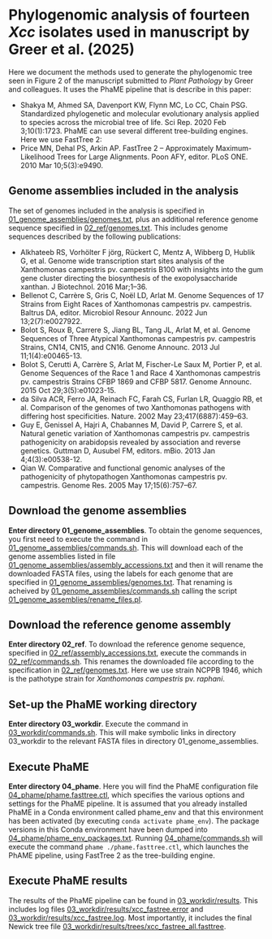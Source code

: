 # Phylogenomic analysis of fourteen *Xcc* isolates used in manuscript by Greer et al. (2025)

Here we document the methods used to generate the phylogenomic tree seen in Figure 2 of the manuscript submitted to *Plant Pathology* by Greer and colleagues. It uses the PhaME pipeline that is describe in this paper:
- Shakya M, Ahmed SA, Davenport KW, Flynn MC, Lo CC, Chain PSG. Standardized phylogenetic and molecular evolutionary analysis applied to species across the microbial tree of life. Sci Rep. 2020 Feb 3;10(1):1723. 
PhaME can use several different tree-building engines. Here we use FastTree 2:
- Price MN, Dehal PS, Arkin AP. FastTree 2 – Approximately Maximum-Likelihood Trees for Large Alignments. Poon AFY, editor. PLoS ONE. 2010 Mar 10;5(3):e9490. 

## Genome assemblies included in the analysis
The set of genomes included in the analysis is specified in [01_genome_assemblies/genomes.txt](01_genome_assemblies/genomes.txt), plus an additional reference genome sequence specified in [02_ref/genomes.txt](02_ref/genomes.txt). This includes genome sequences described by the following publications:
- Alkhateeb RS, Vorhölter F jörg, Rückert C, Mentz A, Wibberg D, Hublik G, et al. Genome wide transcription start sites analysis of the Xanthomonas campestris pv. campestris B100 with insights into the gum gene cluster directing the biosynthesis of the exopolysaccharide xanthan. J Biotechnol. 2016 Mar;1–36. 
- Bellenot C, Carrère S, Gris C, Noël LD, Arlat M. Genome Sequences of 17 Strains from Eight Races of Xanthomonas campestris pv. campestris. Baltrus DA, editor. Microbiol Resour Announc. 2022 Jun 13;2(7):e0027922. 
- Bolot S, Roux B, Carrere S, Jiang BL, Tang JL, Arlat M, et al. Genome Sequences of Three Atypical Xanthomonas campestris pv. campestris Strains, CN14, CN15, and CN16. Genome Announc. 2013 Jul 11;1(4):e00465-13. 
- Bolot S, Cerutti A, Carrère S, Arlat M, Fischer-Le Saux M, Portier P, et al. Genome Sequences of the Race 1 and Race 4 Xanthomonas campestris pv. campestris Strains CFBP 1869 and CFBP 5817. Genome Announc. 2015 Oct 29;3(5):e01023-15. 
- da Silva ACR, Ferro JA, Reinach FC, Farah CS, Furlan LR, Quaggio RB, et al. Comparison of the genomes of two Xanthomonas pathogens with differing host specificities. Nature. 2002 May 23;417(6887):459–63. 
- Guy E, Genissel A, Hajri A, Chabannes M, David P, Carrere S, et al. Natural genetic variation of Xanthomonas campestris pv. campestris pathogenicity on arabidopsis revealed by association and reverse genetics. Guttman D, Ausubel FM, editors. mBio. 2013 Jan 4;4(3):e00538-12. 
- Qian W. Comparative and functional genomic analyses of the pathogenicity of phytopathogen Xanthomonas campestris pv. campestris. Genome Res. 2005 May 17;15(6):757–67. 

## Download the genome assemblies
**Enter directory 01_genome_assemblies**. To obtain the genome sequences, you first need to execute the command in [01_genome_assemblies/commands.sh](01_genome_assemblies/commands.sh). This will download each of the genome assemblies listed in file [01_genome_assemblies/assembly_accessions.txt](01_genome_assemblies/assembly_accessions.txt) and then it will rename the downloaded FASTA files, using the labels for each genome that are specified in [01_genome_assemblies/genomes.txt](01_genome_assemblies/genomes.txt). That renaming is acheived by [01_genome_assemblies/commands.sh](01_genome_assemblies/commands.sh) calling the script [01_genome_assemblies/rename_files.pl](01_genome_assemblies/rename_files.pl).

## Download the reference genome assembly
**Enter directory 02_ref**. To download the reference genome sequence, specified in [02_ref/assembly_accessions.txt](02_ref/assembly_accessions.txt), execute the commands in [02_ref/commands.sh](02_ref/commands.sh). This renames the downloaded file according to the specification in [02_ref/genomes.txt](02_ref/genomes.txt). Here we use strain NCPPB 1946, which is the pathotype strain for *Xanthomonas campestris* pv. *raphani*.

## Set-up the PhaME working directory
**Enter directory 03_workdir**. Execute the command in [03_workdir/commands.sh](03_workdir/commands.sh). This will make symbolic links in directory 03_workdir to the relevant FASTA files in directory 01_genome_assemblies.

## Execute PhaME
**Enter directory 04_phame**. Here you will find the PhaME configuration file [04_phame/phame.fasttree.ctl](04_phame/phame.fasttree.ctl), which specifies the various options and settings for the PhaME pipeline. It is assumed that you already installed PhaME in a Conda environment called phame_env and that this environment has been activated (by executing ```conda activate phame_env```). The package versions in this Conda environment have been dumped into [04_phame/phame_env_packages.txt](04_phame/phame_env_packages.txt). Running [04_phame/commands.sh](04_phame/commands.sh) will execute the command ```phame ./phame.fasttree.ctl```, which launches the PhAME pipeline, using FastTree 2 as the tree-building engine.

## Execute PhaME results
The results of the PhaME pipeline can be found in [03_workdir/results](03_workdir/results). This includes log files [03_workdir/results/xcc_fastree.error](03_workdir/results/xcc_fastree.error) and [03_workdir/results/xcc_fastree.log](03_workdir/results/xcc_fastree.log). Most importantly, it includes the final Newick tree file [03_workdir/results/trees/xcc_fastree_all.fasttree](03_workdir/results/trees/xcc_fastree_all.fasttree).
